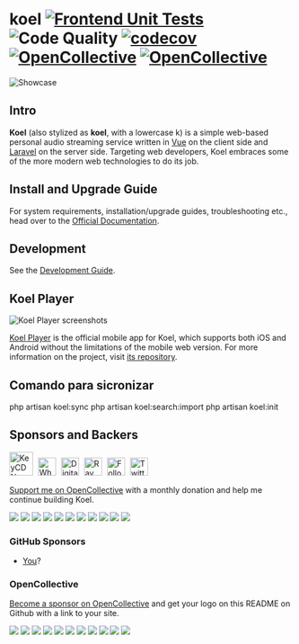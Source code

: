 # koel [![Frontend Unit Tests](https://github.com/koel/koel/actions/workflows/unit-frontend.yml/badge.svg)](https://github.com/koel/koel/actions/workflows/unit-frontend.yml) ![Code Quality](https://scrutinizer-ci.com/g/phanan/koel/badges/quality-score.png?b=master) [![codecov](https://codecov.io/gh/koel/koel/branch/master/graph/badge.svg)](https://codecov.io/gh/koel/koel) [![OpenCollective](https://opencollective.com/koel/backers/badge.svg)](#backers) [![OpenCollective](https://opencollective.com/koel/sponsors/badge.svg)](#sponsors)

![Showcase](https://user-images.githubusercontent.com/8056274/115028055-bc02a280-9ec4-11eb-991c-69cd2a45b69c.png)

## Intro

**Koel** (also stylized as **koel**, with a lowercase k) is a simple web-based personal audio streaming service written
in [Vue](http://vuejs.org/) on the client side and [Laravel](http://laravel.com/) on the server side. Targeting web
developers, Koel embraces some of the more modern web technologies to do its job.

## Install and Upgrade Guide

For system requirements, installation/upgrade guides, troubleshooting etc., head over to
the [Official Documentation](https://docs.koel.dev).

## Development

See the [Development Guide](https://docs.koel.dev/development).

## Koel Player

![Koel Player screenshots](https://user-images.githubusercontent.com/8056274/126907318-f3e1e09d-556e-4696-8277-29fd5332aaa1.jpg)

[Koel Player](https://github.com/koel/player) is the official mobile app for Koel, which supports both iOS and Android
without the limitations of the mobile web version. For more information on the project,
visit [its repository](https://github.com/koel/player).

## Comando para sicronizar
 php artisan koel:sync
 php artisan koel:search:import
 php artisan koel:init

## Sponsors and Backers

[<img style="margin-right: 5px" src="./.github/assets/sponsors/keycdn.svg" height="42" alt="KeyCDN logo" title="KeyCDN - Content Delivery Made Easy">](https://www.keycdn.com/?a=11519)
[<img style="margin-right: 5px" src="./.github/assets/sponsors/whatthediff.svg" height="32" alt="What The Diff logo" title="What The Diff — AI assistant for your pull requests">](https://whatthediff.ai/)
[<img style="margin-right: 5px" src="./.github/assets/sponsors/do.svg" height="32" alt="DigitalOcean logo" title="DigitalOcean">](https://www.digitalocean.com)
[<img style="margin-right: 5px" src="./.github/assets/sponsors/ray.svg" height="32" alt="Ray logo" title="Understand and fix bugs faster using Ray">](https://myray.app/)
[<img style="margin-right: 5px" src="./.github/assets/sponsors/follower-boerse.svg" height="32" alt="Follower Börse logo" title="TikTok Views Kaufen">](https://follower-boerse.de/produkt/tiktok-views-kaufen/)
[<img style="margin-right: 5px" src="./.github/assets/sponsors/followhero.webp" height="32" alt="Twitter Follower">](https://followhero.de/twitter-follower-kaufen/)

[Support me on OpenCollective](https://opencollective.com/koel#backer) with a monthly donation and help me continue
building Koel.

<a href="https://opencollective.com/koel/backer/0/website" target="_blank"><img src="https://opencollective.com/koel/backer/0/avatar.svg"></a>
<a href="https://opencollective.com/koel/backer/1/website" target="_blank"><img src="https://opencollective.com/koel/backer/1/avatar.svg"></a>
<a href="https://opencollective.com/koel/backer/2/website" target="_blank"><img src="https://opencollective.com/koel/backer/2/avatar.svg"></a>
<a href="https://opencollective.com/koel/backer/3/website" target="_blank"><img src="https://opencollective.com/koel/backer/3/avatar.svg"></a>
<a href="https://opencollective.com/koel/backer/4/website" target="_blank"><img src="https://opencollective.com/koel/backer/4/avatar.svg"></a>
<a href="https://opencollective.com/koel/backer/5/website" target="_blank"><img src="https://opencollective.com/koel/backer/5/avatar.svg"></a>
<a href="https://opencollective.com/koel/backer/6/website" target="_blank"><img src="https://opencollective.com/koel/backer/6/avatar.svg"></a>
<a href="https://opencollective.com/koel/backer/7/website" target="_blank"><img src="https://opencollective.com/koel/backer/7/avatar.svg"></a>
<a href="https://opencollective.com/koel/backer/8/website" target="_blank"><img src="https://opencollective.com/koel/backer/8/avatar.svg"></a>
<a href="https://opencollective.com/koel/backer/9/website" target="_blank"><img src="https://opencollective.com/koel/backer/9/avatar.svg"></a>
<a href="https://opencollective.com/koel/backer/10/website" target="_blank"><img src="https://opencollective.com/koel/backer/10/avatar.svg"></a>

### GitHub Sponsors

* [You](https://github.com/users/phanan/sponsorship)?

### OpenCollective

[Become a sponsor on OpenCollective](https://opencollective.com/koel#sponsor) and get your logo on this README on Github
with a link to your site.

<a href="https://opencollective.com/koel/sponsor/0/website" target="_blank"><img src="https://opencollective.com/koel/sponsor/0/avatar.svg"></a>
<a href="https://opencollective.com/koel/sponsor/1/website" target="_blank"><img src="https://opencollective.com/koel/sponsor/1/avatar.svg"></a>
<a href="https://opencollective.com/koel/sponsor/2/website" target="_blank"><img src="https://opencollective.com/koel/sponsor/2/avatar.svg"></a>
<a href="https://opencollective.com/koel/sponsor/3/website" target="_blank"><img src="https://opencollective.com/koel/sponsor/3/avatar.svg"></a>
<a href="https://opencollective.com/koel/sponsor/4/website" target="_blank"><img src="https://opencollective.com/koel/sponsor/4/avatar.svg"></a>
<a href="https://opencollective.com/koel/sponsor/5/website" target="_blank"><img src="https://opencollective.com/koel/sponsor/5/avatar.svg"></a>
<a href="https://opencollective.com/koel/sponsor/6/website" target="_blank"><img src="https://opencollective.com/koel/sponsor/6/avatar.svg"></a>
<a href="https://opencollective.com/koel/sponsor/7/website" target="_blank"><img src="https://opencollective.com/koel/sponsor/7/avatar.svg"></a>
<a href="https://opencollective.com/koel/sponsor/8/website" target="_blank"><img src="https://opencollective.com/koel/sponsor/8/avatar.svg"></a>
<a href="https://opencollective.com/koel/sponsor/9/website" target="_blank"><img src="https://opencollective.com/koel/sponsor/9/avatar.svg"></a>
<a href="https://opencollective.com/koel/sponsor/10/website" target="_blank"><img src="https://opencollective.com/koel/sponsor/10/avatar.svg"></a>
